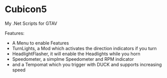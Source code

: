 # Cubicon5
My .Net Scripts for GTAV

Features:
  - A Menu to enable Features
  - TurnLights, a Mod which activates the direction indicators if you turn
  - HeadlightFlasher, it will enable the Headlights while you horn
  - Speedometer, a simplme Speedometer and RPM indicator
  - and a Tempomat which you trigger with DUCK and supports increasing speed 
